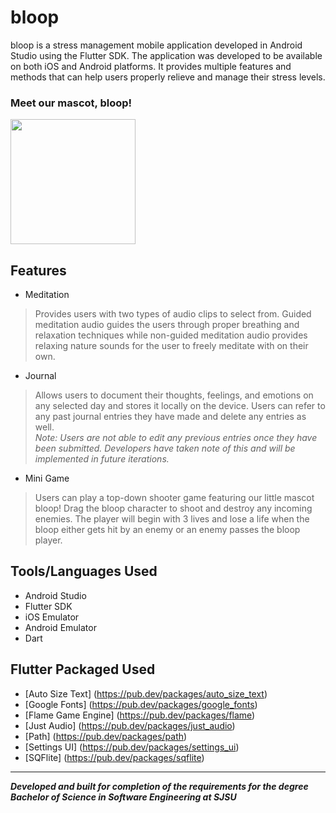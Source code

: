 # bloop
bloop is a stress management mobile application developed in Android Studio using the Flutter SDK. The application was developed to be available on both iOS and Android platforms. It provides multiple features and methods that can help users properly relieve and manage their stress levels.

### Meet our mascot, bloop!
<img src="https://user-images.githubusercontent.com/42826047/117527044-cf61d480-af7d-11eb-9898-b55456d15550.png" width="200" height="200" />

## Features
- Meditation
> Provides users with two types of audio clips to select from. Guided meditation audio guides the users through proper breathing and relaxation techniques while non-guided meditation audio provides relaxing nature sounds for the user to freely meditate with on their own.
- Journal
> Allows users to document their thoughts, feelings, and emotions on any selected day and stores it locally on the device. Users can refer to any past journal entries they have made and delete any entries as well.\
> *Note: Users are not able to edit any previous entries once they have been submitted. Developers have taken note of this and will be implemented in future iterations.*
- Mini Game
> Users can play a top-down shooter game featuring our little mascot bloop! Drag the bloop character to shoot and destroy any incoming enemies. The player will begin with 3 lives and lose a life when the bloop either gets hit by an enemy or an enemy passes the bloop player. 

## Tools/Languages Used
- Android Studio
- Flutter SDK
- iOS Emulator
- Android Emulator
- Dart

## Flutter Packaged Used
- [Auto Size Text] (https://pub.dev/packages/auto_size_text)
- [Google Fonts] (https://pub.dev/packages/google_fonts)
- [Flame Game Engine] (https://pub.dev/packages/flame)
- [Just Audio] (https://pub.dev/packages/just_audio)
- [Path] (https://pub.dev/packages/path)
- [Settings UI] (https://pub.dev/packages/settings_ui)
- [SQFlite] (https://pub.dev/packages/sqflite)

---
***Developed and built for completion of the requirements for the degree Bachelor of Science in Software Engineering at SJSU***
